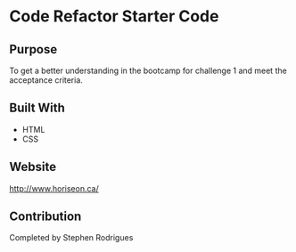 # Code Refactor Starter Code

## Purpose
To get a better understanding in the bootcamp for challenge 1 and meet the acceptance criteria.

## Built With
* HTML
* CSS

## Website
http://www.horiseon.ca/

## Contribution
Completed by Stephen Rodrigues

